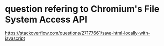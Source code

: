 
# question refering to Chromium's File System Access API

https://stackoverflow.com/questions/27177661/save-html-locally-with-javascript